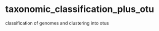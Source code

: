 taxonomic_classification_plus_otu
=================================

classification of genomes and clustering into otus
